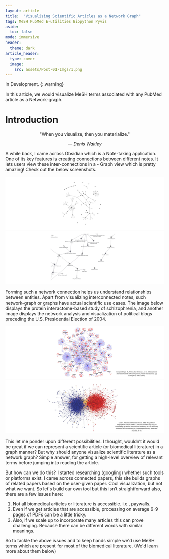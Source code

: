 ```yaml
---
layout: article
title:  "Visualising Scientific Articles as a Network Graph"
tags: MeSH PubMed E-utilities Biopython Pyvis
aside:
  toc: false
mode: immersive
header:
  theme: dark
article_header:
  type: cover
  image:
    src: assets/Post-01-Imgs/1.png
---
```

In Development.
{:.warning}

In this article, we would visualize MeSH terms associated with any PubMed article as a Network-graph.<!--more--> 

# Introduction
<center>
  <div class="card card--flat">
    <div class="card__content">
      <p>"When you visualize, then you materialize." </p>
      <p><cite>&mdash; Denis Waitley</cite></p>
    </div>
  </div>
</center>

A while back, I came across Obsidian which is a Note-taking application. One of its key features is creating connections between different notes. It lets users view these inter-connections in a - Graph view which is pretty amazing! Check out the below screenshots.

<img class="image image--md" src="https://raw.githubusercontent.com/akshayonly/akshayonly.github.io/master/assets/Post-01-Imgs/2.png"/>

<img class="image image--md" src="https://raw.githubusercontent.com/akshayonly/akshayonly.github.io/master/assets/Post-01-Imgs/3.png"/>

Forming such a network connection helps us understand relationships between entities. Apart from visualizing interconnected notes, such network-graph or graphs have actual scientific use cases. The image below displays the protein interactome-based study of schizophrenia, and another image displays the network analysis and visualization of political blogs preceding the U.S. Presidential Election of 2004.

<img class="image image--md" src="https://raw.githubusercontent.com/akshayonly/akshayonly.github.io/master/assets/Post-01-Imgs/4.png"/>

<img class="image image--md" src="https://raw.githubusercontent.com/akshayonly/akshayonly.github.io/master/assets/Post-01-Imgs/5.png"/>

This let me ponder upon different possibilities. I thought, wouldn’t it would be great if we can represent a scientific article (or biomedical literature) in a graph manner? But why should anyone visualize scientific literature as a network graph? Simple answer, for getting a high-level overview of relevant terms before jumping into reading the article.

But how can we do this? I started researching (googling) whether such tools or platforms exist. I came across connected papers, this site builds graphs of related papers based on the user-given paper. Cool visualization, but not what we want. So let's build our own tool but this isn’t straightforward also, there are a few issues here:

1. Not all biomedical articles or literature is accessible. i.e., paywalls.
2. Even if we get articles that are accessible, processing on average 6-9 pages of PDFs can be a little tricky.
3. Also, if we scale up to incorporate many articles this can prove challenging. Because there can be different words with similar meanings. 

So to tackle the above issues and to keep hands simple we'd use MeSH terms which are present for most of the biomedical literature. (We'd learn more about them below)
